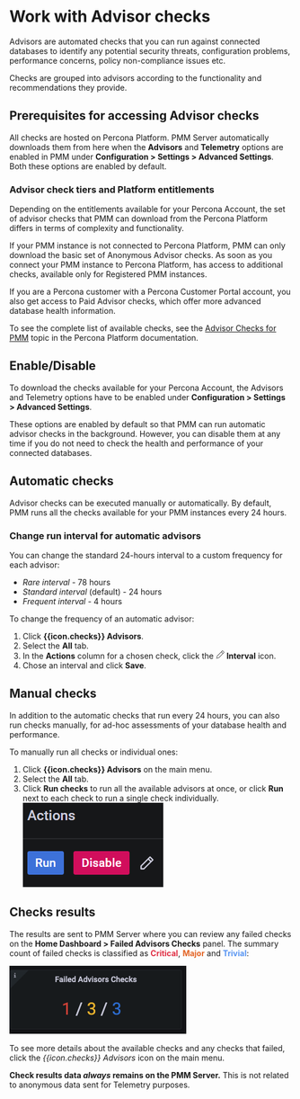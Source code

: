# Work with Advisor checks

Advisors are automated checks that you can run against connected databases to identify any potential security threats, configuration problems, performance concerns, policy non-compliance issues etc. 

Checks are grouped into advisors according to the functionality and recommendations they provide.

## Prerequisites for accessing Advisor checks
All checks are hosted on Percona Platform. PMM Server automatically downloads them from here when the **Advisors** and **Telemetry** options are enabled in PMM under **Configuration > Settings > Advanced Settings**. Both these options are enabled by default.

### Advisor check tiers and Platform entitlements
Depending on the entitlements available for your Percona Account, the set of advisor checks that PMM can download from the Percona Platform differs in terms of complexity and functionality. 

If your PMM instance is not connected to Percona Platform, PMM can only download the basic set of Anonymous Advisor checks. 
As soon as you connect your PMM instance to Percona Platform, has access to additional checks, available only for Registered PMM instances. 

If you are a Percona customer with a Percona Customer Portal account, you also get access to Paid Advisor checks, which offer more advanced database health information.

​To see the complete list of available checks, see the [Advisor Checks for PMM](https://docs.percona.com/percona-platform/checks.html) topic in the Percona Platform documentation.  

## Enable/Disable
To download the checks available for your Percona Account, the Advisors and Telemetry options have to be enabled under <i class="uil uil-cog"></i> **Configuration <i class="uil uil-setting"></i> > Settings > Advanced Settings**.

These options are enabled by default so that PMM can run automatic advisor checks in the background. However, you can disable them at any time if you do not need to check the health and performance of your connected databases.

## Automatic checks
Advisor checks can be executed manually or automatically. 
By default, PMM runs all the checks available for your PMM instances every 24 hours. 
### Change run interval for automatic advisors
 You can change the standard 24-hours interval to a custom frequency for each advisor:

 - *Rare interval*   -  78 hours       
 - *Standard interval* (default) -  24 hours
 - *Frequent interval*   - 4   hours

To change the frequency of an automatic advisor:

1. Click **{{icon.checks}} Advisors**.
2. Select the **All** tab.
3. In the **Actions** column for a chosen check, click the ![Edit](..//_images/edit.png)  **Interval** icon.
4. Chose an interval and click **Save**.

## Manual checks
In addition to the automatic checks that run every 24 hours, you can also run checks manually, for ad-hoc assessments of your database health and performance.

To manually run all checks or individual ones:
 
1. Click **{{icon.checks}} Advisors** on the main menu.
2. Select the **All** tab.
3. Click **Run checks** to run all the available advisors at once, or click **Run** next to each check to run a single check individually.
![!Actions options](../_images/PMM_Checks_Actions.png)

## Checks results
The results are sent to PMM Server where you can review any failed checks on the **Home Dashboard > Failed Advisors Checks** panel. The summary count of failed checks is classified as <b style="color:#e02f44;">Critical</b>, <b style="color:#e36526;">Major</b> and <b style="color:#5794f2;">Trivial</b>:

![!Failed Advisors Checks panel](../_images/PMM_Home_Dashboard_Panels_Failed_Checks.jpg)

To see more details about the available checks and any checks that failed, click the *{{icon.checks}} Advisors* icon on the main menu. 

**Check results data *always* remains on the PMM Server.** This is not related to anonymous data sent for Telemetry purposes.
